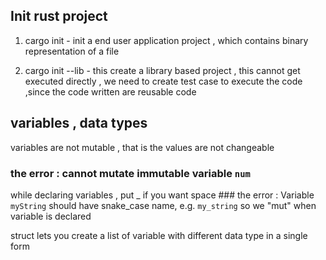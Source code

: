 ## Init rust project 

1. cargo init - init a end user application project , which contains binary representation of a file

2. cargo init --lib -  this create a library based project , this cannot get executed directly , we need to create test case to execute the code ,since the code written are reusable code 

## variables , data types

variables are not mutable , that is the values are not changeable
   ### the error : cannot mutate immutable variable `num`

while declaring variables , put _ if you want space 
    ### the error : Variable `myString` should have snake_case name, e.g. `my_string` 
so we "mut" when variable is declared
   
struct lets you create a list of variable  with different data type in a single form